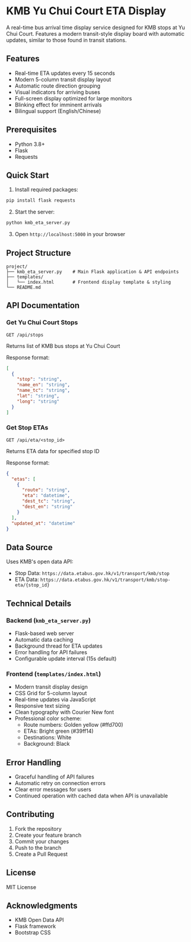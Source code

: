 # KMB Yu Chui Court ETA Display

A real-time bus arrival time display service designed for KMB stops at Yu Chui Court. Features a modern transit-style display board with automatic updates, similar to those found in transit stations.

## Features

- Real-time ETA updates every 15 seconds
- Modern 5-column transit display layout
- Automatic route direction grouping
- Visual indicators for arriving buses
- Full-screen display optimized for large monitors
- Blinking effect for imminent arrivals
- Bilingual support (English/Chinese)

## Prerequisites

- Python 3.8+
- Flask
- Requests

## Quick Start

1. Install required packages:
```bash
pip install flask requests
```

2. Start the server:
```bash
python kmb_eta_server.py
```

3. Open `http://localhost:5000` in your browser

## Project Structure

```
project/
├── kmb_eta_server.py    # Main Flask application & API endpoints
├── templates/
│   └── index.html       # Frontend display template & styling
└── README.md
```

## API Documentation

### Get Yu Chui Court Stops
```
GET /api/stops
```
Returns list of KMB bus stops at Yu Chui Court

Response format:
```json
[
  {
    "stop": "string",
    "name_en": "string",
    "name_tc": "string",
    "lat": "string",
    "long": "string"
  }
]
```

### Get Stop ETAs
```
GET /api/eta/<stop_id>
```
Returns ETA data for specified stop ID

Response format:
```json
{
  "etas": [
    {
      "route": "string",
      "eta": "datetime",
      "dest_tc": "string",
      "dest_en": "string"
    }
  ],
  "updated_at": "datetime"
}
```

## Data Source

Uses KMB's open data API:
- Stop Data: `https://data.etabus.gov.hk/v1/transport/kmb/stop`
- ETA Data: `https://data.etabus.gov.hk/v1/transport/kmb/stop-eta/{stop_id}`

## Technical Details

### Backend (`kmb_eta_server.py`)
- Flask-based web server
- Automatic data caching
- Background thread for ETA updates
- Error handling for API failures
- Configurable update interval (15s default)

### Frontend (`templates/index.html`)
- Modern transit display design
- CSS Grid for 5-column layout
- Real-time updates via JavaScript
- Responsive text sizing
- Clean typography with Courier New font
- Professional color scheme:
  - Route numbers: Golden yellow (#ffd700)
  - ETAs: Bright green (#39ff14)
  - Destinations: White
  - Background: Black

## Error Handling

- Graceful handling of API failures
- Automatic retry on connection errors
- Clear error messages for users
- Continued operation with cached data when API is unavailable

## Contributing

1. Fork the repository
2. Create your feature branch
3. Commit your changes
4. Push to the branch
5. Create a Pull Request

## License

MIT License

## Acknowledgments

- KMB Open Data API
- Flask framework
- Bootstrap CSS